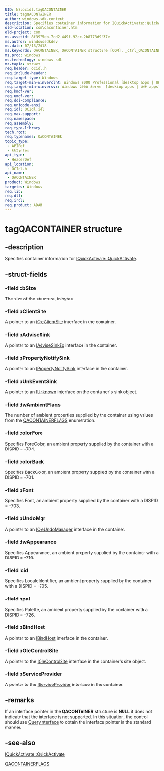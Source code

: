 ```yaml
---
UID: NS:ocidl.tagQACONTAINER
title: tagQACONTAINER
author: windows-sdk-content
description: Specifies container information for IQuickActivate::QuickActivate.
old-location: com\qacontainer.htm
old-project: com
ms.assetid: 8f3975eb-7cd2-449f-92cc-2b8773d9f37e
ms.author: windowssdkdev
ms.date: 07/13/2018
ms.keywords: QACONTAINER, QACONTAINER structure [COM], _ctrl_QACONTAINER, com.qacontainer, ocidl/QACONTAINER, tagQACONTAINER
ms.prod: windows
ms.technology: windows-sdk
ms.topic: struct
req.header: ocidl.h
req.include-header: 
req.target-type: Windows
req.target-min-winverclnt: Windows 2000 Professional [desktop apps | UWP apps]
req.target-min-winversvr: Windows 2000 Server [desktop apps | UWP apps]
req.kmdf-ver: 
req.umdf-ver: 
req.ddi-compliance: 
req.unicode-ansi: 
req.idl: OCIdl.idl
req.max-support: 
req.namespace: 
req.assembly: 
req.type-library: 
tech.root: 
req.typenames: QACONTAINER
topic_type:
 - APIRef
 - kbSyntax
api_type:
 - HeaderDef
api_location:
 - OCIdl.h
api_name:
 - QACONTAINER
product: Windows
targetos: Windows
req.lib: 
req.dll: 
req.irql: 
req.product: ADAM
---
```


# tagQACONTAINER structure


## -description


Specifies container information for <a href="https://msdn.microsoft.com/504cb272-da1c-4ffb-b4b1-fdf288901660">IQuickActivate::QuickActivate</a>.


## -struct-fields




### -field cbSize

The size of the structure, in bytes.


### -field pClientSite

A pointer to an <a href="https://msdn.microsoft.com/dafee149-926a-4d08-a43d-5847682db645">IOleClientSite</a> interface in the container.


### -field pAdviseSink

A pointer to an <a href="https://msdn.microsoft.com/d1a52353-dd86-4083-9dbc-3a6f363a1a57">IAdviseSinkEx</a> interface in the container.


### -field pPropertyNotifySink

A pointer to an <a href="https://msdn.microsoft.com/bfdf315c-6375-4c77-abd8-03f07342820f">IPropertyNotifySink</a> interface in the container.


### -field pUnkEventSink

A pointer to an <a href="https://msdn.microsoft.com/33f1d79a-33fc-4ce5-a372-e08bda378332">IUnknown</a> interface on the container's sink object.


### -field dwAmbientFlags

The number of ambient properties supplied by the container using values from the <a href="https://msdn.microsoft.com/bcca4762-7c4b-4062-8d41-6b2027045886">QACONTAINERFLAGS</a> enumeration.


### -field colorFore

Specifies ForeColor, an ambient property supplied by the container with a DISPID = -704.


### -field colorBack

Specifies BackColor, an ambient property supplied by the container with a DISPID = -701.


### -field pFont

Specifies Font, an ambient property supplied by the container with a DISPID = -703.


### -field pUndoMgr

A pointer to an <a href="https://msdn.microsoft.com/0f507506-3589-4d5b-b1b3-010bce9ae42f">IOleUndoManager</a> interface in the container.


### -field dwAppearance

Specifies Appearance, an ambient property supplied by the container with a DISPID = -716.


### -field lcid

Specifies LocaleIdentifier, an ambient property supplied by the container with a DISPID = -705.


### -field hpal

Specifies Palette, an ambient property supplied by the container with a DISPID = -726.


### -field pBindHost

A pointer to an <a href="_inet_IBindHost_Interface_cpp">IBindHost</a> interface in the container.


### -field pOleControlSite

A pointer to the <a href="https://msdn.microsoft.com/8b022f2c-d4b4-44ca-8e69-46e9aa20b3f9">IOleControlSite</a> interface in the container's site object.


### -field pServiceProvider

A pointer to the <a href="_inet_IServiceProvider_Interface_cpp">IServiceProvider</a> interface in the container.


## -remarks



If an interface pointer in the <b>QACONTAINER</b> structure is <b>NULL</b> it does not indicate that the interface is not supported. In this situation, the control should use <a href="https://msdn.microsoft.com/54d5ff80-18db-43f2-b636-f93ac053146d">QueryInterface</a> to obtain the interface pointer in the standard manner.




## -see-also




<a href="https://msdn.microsoft.com/504cb272-da1c-4ffb-b4b1-fdf288901660">IQuickActivate::QuickActivate</a>



<a href="https://msdn.microsoft.com/bcca4762-7c4b-4062-8d41-6b2027045886">QACONTAINERFLAGS</a>
 

 


